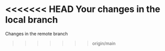 <<<<<<< HEAD
Your changes in the local branch
=======
Changes in the remote branch
>>>>>>> origin/main
